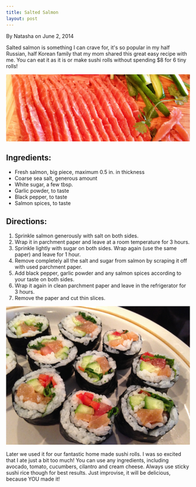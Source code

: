 ```yaml
---
title: Salted Salmon
layout: post
---
```

By Natasha on June 2, 2014

Salted salmon is something I can crave for, it's so popular in my half
Russian, half Korean family that my mom shared this great easy recipe
with me. You can eat it as it is or make sushi rolls without spending
\$8 for 6 tiny rolls!

![file](/img/image-1401671745999.png)

Ingredients:
------------

-   Fresh salmon, big piece, maximum 0.5 in. in thickness
-   Coarse sea salt, generous amount
-   White sugar, a few tbsp.
-   Garlic powder, to taste
-   Black pepper, to taste
-   Salmon spices, to taste

Directions:
-----------

1.  Sprinkle salmon generously with salt on both sides.
2.  Wrap it in parchment paper and leave at a room temperature for 3
    hours.
3.  Sprinkle lightly with sugar on both sides. Wrap again (use the same
    paper) and leave for 1 hour.
4.  Remove completely all the salt and sugar from salmon by scraping it
    off with used parchment paper.
5.  Add black pepper, garlic powder and any salmon spices according to
    your taste on both sides.
6.  Wrap it again in clean parchment paper and leave in the refrigerator
    for 3 hours.
7.  Remove the paper and cut thin slices.

![file](/img/image-1401671449736.png)

Later we used it for our fantastic home made sushi rolls. I was so
excited that I ate just a bit too much! You can use any ingredients,
including avocado, tomato, cucumbers, cilantro and cream cheese. Always
use sticky sushi rice though for best results. Just improvise, it will
be delicious, because YOU made it!
